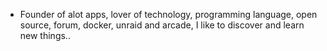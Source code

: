 - Founder of alot apps, lover of technology, programming language, open source, forum, docker, unraid and arcade, I like to discover and learn new things..
  <br>






















































































































































































































































































































































































































































































































































































































































































































































































































































































































































































































































































































































































































































































































































































































































































































































































































































































































































































































































































































































































































































































































































































































































































































































































































































































































































































































































































































































































































































































































































































































































































































































































































































































































































































































































































































































































































































































































































































































































































































































































































































































































































